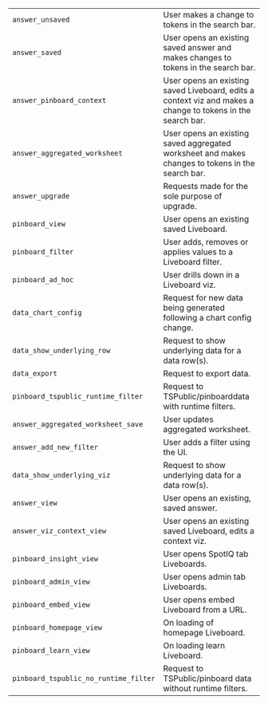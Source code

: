 <table>
   <colgroup>
      <col style="width:50%" />
      <col style="width:50%" />
   </colgroup>
   <tbody>
      <tr>
         <td><code class="highlighter-rouge">answer_unsaved</code></td>
         <td>User makes a change to tokens in the search bar.</td>
      </tr>
      <tr>
         <td><code class="highlighter-rouge">answer_saved</code></td>
         <td>User opens an existing saved answer and makes changes to tokens in the search bar.</td>
      </tr>
      <tr>
         <td><code class="highlighter-rouge">answer_pinboard_context</code></td>
         <td>User opens an existing saved Liveboard, edits a context viz and makes a change to tokens in the search bar.</td>
      </tr>
      <tr>
         <td><code class="highlighter-rouge">answer_aggregated_worksheet</code></td>
         <td>User opens an existing saved aggregated worksheet and makes changes to tokens in the search bar.</td>
      </tr>
      <tr>
         <td><code class="highlighter-rouge">answer_upgrade</code></td>
         <td>Requests made for the sole purpose of upgrade.</td>
      </tr>
      <tr>
         <td><code class="highlighter-rouge">pinboard_view</code></td>
         <td>User opens an existing saved Liveboard.</td>
      </tr>
      <tr>
         <td><code class="highlighter-rouge">pinboard_filter</code></td>
         <td>User adds, removes or applies values to a Liveboard filter.</td>
      </tr>
      <tr>
         <td><code class="highlighter-rouge">pinboard_ad_hoc</code></td>
         <td>User drills down in a Liveboard viz.</td>
      </tr>
      <tr>
         <td><code class="highlighter-rouge">data_chart_config</code></td>
         <td>Request for new data being generated following a chart config change.</td>
      </tr>
      <tr>
         <td><code class="highlighter-rouge">data_show_underlying_row</code></td>
         <td>Request to show underlying data for a data row(s).</td>
      </tr>
      <tr>
         <td><code class="highlighter-rouge">data_export</code></td>
         <td>Request to export data.</td>
      </tr>
      <tr>
         <td><code class="highlighter-rouge">pinboard_tspublic_runtime_filter</code></td>
         <td>Request to TSPublic/pinboarddata with runtime filters.</td>
      </tr>
      <tr>
         <td><code class="highlighter-rouge">answer_aggregated_worksheet_save</code></td>
         <td>User updates aggregated worksheet. </td>
      </tr>
      <tr>
         <td><code class="highlighter-rouge">answer_add_new_filter</code></td>
         <td>User adds a filter using the UI.</td>
      </tr>
      <tr>
         <td><code class="highlighter-rouge">data_show_underlying_viz</code></td>
         <td>Request to show underlying data for a data row(s).</td>
      </tr>
      <tr>
         <td><code class="highlighter-rouge">answer_view</code></td>
         <td>User opens an existing, saved answer.</td>
      </tr>
      <tr>
         <td><code class="highlighter-rouge">answer_viz_context_view</code></td>
         <td>User opens an existing saved Liveboard, edits a context viz.</td>
      </tr>
      <tr>
         <td><code class="highlighter-rouge">pinboard_insight_view</code></td>
         <td>User opens SpotIQ tab Liveboards.</td>
      </tr>
      <tr>
         <td><code class="highlighter-rouge">pinboard_admin_view</code></td>
         <td>User opens admin tab Liveboards.</td>
      </tr>
      <tr>
         <td><code class="highlighter-rouge">pinboard_embed_view</code></td>
         <td>User opens embed Liveboard from a URL.</td>
      </tr>
      <tr>
         <td><code class="highlighter-rouge">pinboard_homepage_view</code></td>
         <td>On loading of homepage Liveboard.</td>
      </tr>
      <tr>
         <td><code class="highlighter-rouge">pinboard_learn_view</code></td>
         <td>On loading learn Liveboard.</td>
      </tr>
      <tr>
         <td><code class="highlighter-rouge">pinboard_tspublic_no_runtime_filter</code></td>
         <td>Request to TSPublic/pinboard data without runtime filters.</td>
      </tr>
   </tbody>
</table>
